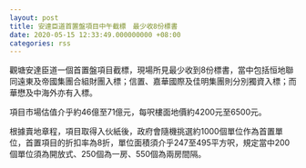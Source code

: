 ```yaml
---
layout: post
title: 安達臣道首置盤項目中午截標　最少收8份標書
date: 2020-05-15 12:33:49.000000000 +08:00
categories: rss
---
```


觀塘安達臣道一個首置盤項目截標，現場所見最少收到8份標書，當中包括恒地聯同遠東及帝國集團合組財團入標；信置、嘉華國際及佳明集團則分別獨資入標；而華懋及中海外亦有入標。

項目市場估值介乎約46億至71億元，每呎樓面地價約4200元至6500元。

根據賣地章程，項目取得入伙紙後，政府會隨機挑選約1000個單位作為首置單位，首置項目的折扣率為8折，單位面積須介乎247至495平方呎，規定當中200個單位須為開放式、250個為一房、550個為兩房間隔。
